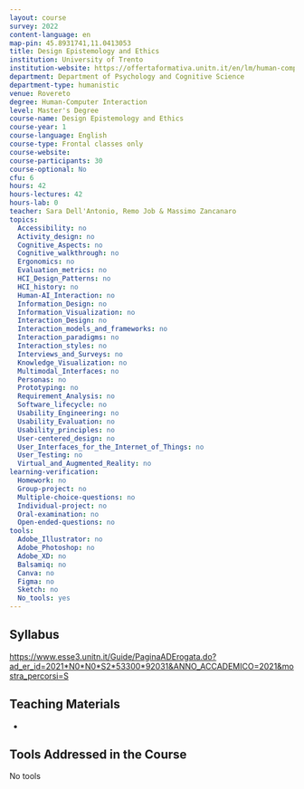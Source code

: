 ```yaml
---
layout: course
survey: 2022
content-language: en
map-pin: 45.8931741,11.0413053
title: Design Epistemology and Ethics
institution: University of Trento
institution-website: https://offertaformativa.unitn.it/en/lm/human-computer-interaction 
department: Department of Psychology and Cognitive Science
department-type: humanistic
venue: Rovereto
degree: Human-Computer Interaction
level: Master's Degree
course-name: Design Epistemology and Ethics
course-year: 1
course-language: English
course-type: Frontal classes only
course-website: 
course-participants: 30
course-optional: No
cfu: 6
hours: 42
hours-lectures: 42
hours-lab: 0
teacher: Sara Dell'Antonio, Remo Job & Massimo Zancanaro
topics: 
  Accessibility: no
  Activity_design: no
  Cognitive_Aspects: no
  Cognitive_walkthrough: no
  Ergonomics: no
  Evaluation_metrics: no
  HCI_Design_Patterns: no
  HCI_history: no
  Human-AI_Interaction: no
  Information_Design: no
  Information_Visualization: no
  Interaction_Design: no
  Interaction_models_and_frameworks: no
  Interaction_paradigms: no
  Interaction_styles: no
  Interviews_and_Surveys: no
  Knowledge_Visualization: no
  Multimodal_Interfaces: no
  Personas: no
  Prototyping: no
  Requirement_Analysis: no
  Software_lifecycle: no
  Usability_Engineering: no
  Usability_Evaluation: no
  Usability_principles: no
  User-centered_design: no
  User_Interfaces_for_the_Internet_of_Things: no
  User_Testing: no
  Virtual_and_Augmented_Reality: no
learning-verification: 
  Homework: no 
  Group-project: no 
  Multiple-choice-questions: no 
  Individual-project: no 
  Oral-examination: no 
  Open-ended-questions: no 
tools: 
  Adobe_Illustrator: no 
  Adobe_Photoshop: no 
  Adobe_XD: no 
  Balsamiq: no 
  Canva: no 
  Figma: no 
  Sketch: no 
  No_tools: yes 
---
```



## Syllabus 
https://www.esse3.unitn.it/Guide/PaginaADErogata.do?ad_er_id=2021*N0*N0*S2*53300*92031&ANNO_ACCADEMICO=2021&mostra_percorsi=S

## Teaching Materials 
-

## Tools Addressed in the Course 
No tools
